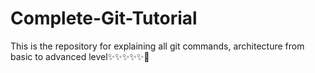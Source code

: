 # Complete-Git-Tutorial


This is the repository for explaining all git commands, architecture from basic to advanced level✨✨✨✨✨🌟

